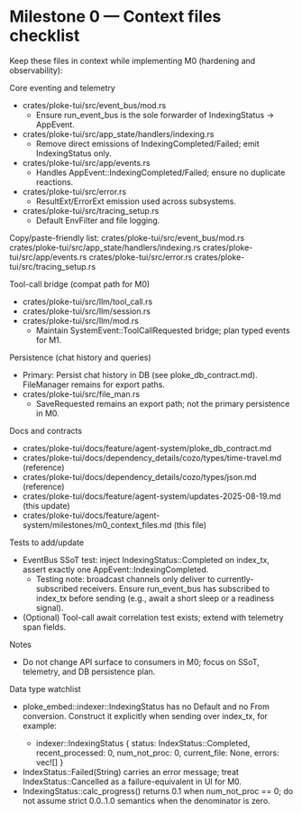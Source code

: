 # Milestone 0 — Context files checklist

Keep these files in context while implementing M0 (hardening and observability):

Core eventing and telemetry
- crates/ploke-tui/src/event_bus/mod.rs
  - Ensure run_event_bus is the sole forwarder of IndexingStatus → AppEvent.
- crates/ploke-tui/src/app_state/handlers/indexing.rs
  - Remove direct emissions of IndexingCompleted/Failed; emit IndexingStatus only.
- crates/ploke-tui/src/app/events.rs
  - Handles AppEvent::IndexingCompleted/Failed; ensure no duplicate reactions.
- crates/ploke-tui/src/error.rs
  - ResultExt/ErrorExt emission used across subsystems.
- crates/ploke-tui/src/tracing_setup.rs
  - Default EnvFilter and file logging.

Copy/paste-friendly list:
crates/ploke-tui/src/event_bus/mod.rs
crates/ploke-tui/src/app_state/handlers/indexing.rs
crates/ploke-tui/src/app/events.rs
crates/ploke-tui/src/error.rs
crates/ploke-tui/src/tracing_setup.rs

Tool-call bridge (compat path for M0)
- crates/ploke-tui/src/llm/tool_call.rs
- crates/ploke-tui/src/llm/session.rs
- crates/ploke-tui/src/llm/mod.rs
  - Maintain SystemEvent::ToolCallRequested bridge; plan typed events for M1.

Persistence (chat history and queries)
- Primary: Persist chat history in DB (see ploke_db_contract.md). FileManager remains for export paths.
- crates/ploke-tui/src/file_man.rs
  - SaveRequested remains an export path; not the primary persistence in M0.

Docs and contracts
- crates/ploke-tui/docs/feature/agent-system/ploke_db_contract.md
- crates/ploke-tui/docs/dependency_details/cozo/types/time-travel.md (reference)
- crates/ploke-tui/docs/dependency_details/cozo/types/json.md (reference)
- crates/ploke-tui/docs/feature/agent-system/updates-2025-08-19.md (this update)
- crates/ploke-tui/docs/feature/agent-system/milestones/m0_context_files.md (this file)

Tests to add/update
- EventBus SSoT test: inject IndexingStatus::Completed on index_tx, assert exactly one AppEvent::IndexingCompleted.
  - Testing note: broadcast channels only deliver to currently-subscribed receivers. Ensure run_event_bus has subscribed to index_tx before sending (e.g., await a short sleep or a readiness signal).
- (Optional) Tool-call await correlation test exists; extend with telemetry span fields.

Notes
- Do not change API surface to consumers in M0; focus on SSoT, telemetry, and DB persistence plan.

Data type watchlist
- ploke_embed::indexer::IndexingStatus has no Default and no From<IndexStatus> conversion. Construct it explicitly when sending over index_tx, for example:
  - indexer::IndexingStatus { status: IndexStatus::Completed, recent_processed: 0, num_not_proc: 0, current_file: None, errors: vec![] }
- IndexStatus::Failed(String) carries an error message; treat IndexStatus::Cancelled as a failure-equivalent in UI for M0.
- IndexingStatus::calc_progress() returns 0.1 when num_not_proc == 0; do not assume strict 0.0..1.0 semantics when the denominator is zero.
